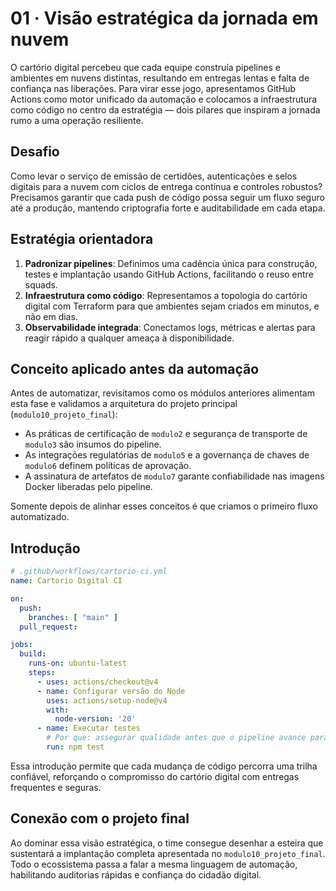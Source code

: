 # 01 · Visão estratégica da jornada em nuvem

O cartório digital percebeu que cada equipe construía pipelines e ambientes em nuvens distintas, resultando em entregas lentas e falta de confiança nas liberações. Para virar esse jogo, apresentamos GitHub Actions como motor unificado da automação e colocamos a infraestrutura como código no centro da estratégia — dois pilares que inspiram a jornada rumo a uma operação resiliente.

## Desafio

Como levar o serviço de emissão de certidões, autenticações e selos digitais para a nuvem com ciclos de entrega contínua e controles robustos? Precisamos garantir que cada push de código possa seguir um fluxo seguro até a produção, mantendo criptografia forte e auditabilidade em cada etapa.

## Estratégia orientadora

1. **Padronizar pipelines**: Definimos uma cadência única para construção, testes e implantação usando GitHub Actions, facilitando o reuso entre squads.
2. **Infraestrutura como código**: Representamos a topologia do cartório digital com Terraform para que ambientes sejam criados em minutos, e não em dias.
3. **Observabilidade integrada**: Conectamos logs, métricas e alertas para reagir rápido a qualquer ameaça à disponibilidade.

## Conceito aplicado antes da automação

Antes de automatizar, revisitamos como os módulos anteriores alimentam esta fase e validamos a arquitetura do projeto principal (`modulo10_projeto_final`):

- As práticas de certificação de `modulo2` e segurança de transporte de `modulo3` são insumos do pipeline.
- As integrações regulatórias de `modulo5` e a governança de chaves de `modulo6` definem políticas de aprovação.
- A assinatura de artefatos de `modulo7` garante confiabilidade nas imagens Docker liberadas pelo pipeline.

Somente depois de alinhar esses conceitos é que criamos o primeiro fluxo automatizado.

## Introdução

```yaml
# .github/workflows/cartorio-ci.yml
name: Cartorio Digital CI

on:
  push:
    branches: [ "main" ]
  pull_request:

jobs:
  build:
    runs-on: ubuntu-latest
    steps:
      - uses: actions/checkout@v4
      - name: Configurar versão do Node
        uses: actions/setup-node@v4
        with:
          node-version: '20'
      - name: Executar testes
        # Por que: assegurar qualidade antes que o pipeline avance para fases sensíveis.
        run: npm test
```

Essa introdução permite que cada mudança de código percorra uma trilha confiável, reforçando o compromisso do cartório digital com entregas frequentes e seguras.

## Conexão com o projeto final

Ao dominar essa visão estratégica, o time consegue desenhar a esteira que sustentará a implantação completa apresentada no `modulo10_projeto_final`. Todo o ecossistema passa a falar a mesma linguagem de automação, habilitando auditorias rápidas e confiança do cidadão digital.
